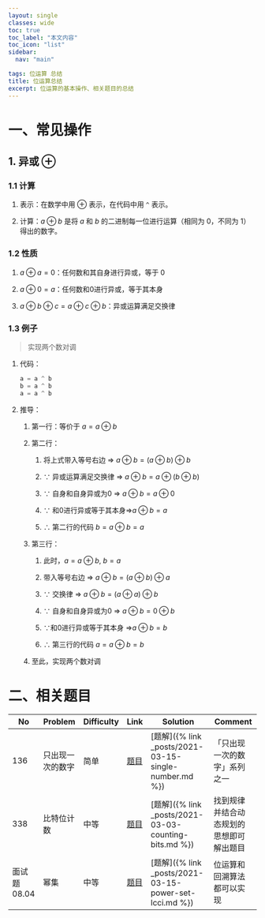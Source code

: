 ```yaml
---
layout: single
classes: wide
toc: true
toc_label: "本文内容"
toc_icon: "list"
sidebar:
  nav: "main"

tags: 位运算 总结
title: 位运算总结
excerpt: 位运算的基本操作、相关题目的总结
---
```



# 一、常见操作

## 1. 异或 ⊕

### 1.1 计算

1. 表示：在数学中用 $⊕$ 表示，在代码中用 `^` 表示。

2. 计算：$a ⊕ b$ 是将 $a$ 和 $b$ 的二进制每一位进行运算（相同为 0，不同为 1）得出的数字。

### 1.2 性质


1. $a ⊕ a = 0$：任何数和其自身进行异或，等于 0

2. $a ⊕ 0 = a$：任何数和0进行异或，等于其本身

2. $a ⊕ b ⊕ c = a ⊕ c ⊕ b$：异或运算满足交换律

### 1.3 例子

> 实现两个数对调

1. 代码：
   ```python
   a = a ^ b
   b = a ^ b
   a = a ^ b
   ```

2. 推导：

   1. 第一行：等价于 $a = a ⊕ b$

   2. 第二行：

      1. 将上式带入等号右边 ⇒ $a ⊕ b = (a ⊕ b) ⊕ b$

      2. ∵ 异或运算满足交换律 ⇒  $a ⊕ b = a ⊕ (b ⊕ b)$

      3. ∵ 自身和自身异或为0 ⇒ $a ⊕ b = a ⊕ 0$

      4. ∵ 和0进行异或等于其本身⇒$a ⊕ b = a$

      5. ∴ 第二行的代码 $b = a ⊕ b = a$

   3. 第三行：

      1. 此时，$a = a ⊕ b, \ b = a$

      2. 带入等号右边 ⇒ $a ⊕ b = (a ⊕ b) ⊕ a$

      3. ∵ 交换律 ⇒ $a ⊕ b = (a ⊕ a) ⊕ b$

      4. ∵ 自身和自身异或为0 ⇒ $a ⊕ b = 0 ⊕ b$

      5. ∵和0进行异或等于其本身 ⇒$a ⊕ b = b$

      6. ∴ 第三行的代码 $a = a ⊕ b = b$

   4. 至此，实现两个数对调



# 二、相关题目

   | No           | Problem          | Difficulty | Link                                                     | Solution                                               | Comment                                  |
   | ------------ | ---------------- | ---------- | -------------------------------------------------------- | ------------------------------------------------------ | ---------------------------------------- |
   | 136          | 只出现一次的数字 | 简单       | [题目](https://leetcode-cn.com/problems/single-number/)  | [题解]({% link _posts/2021-03-15-single-number.md %})  | 「只出现一次的数字」系列之一             |
   | 338          | 比特位计数       | 中等       | [题目](https://leetcode-cn.com/problems/counting-bits/)  | [题解]({% link _posts/2021-03-03-counting-bits.md %})  | 找到规律并结合动态规划的思想即可解出题目 |
   | 面试题 08.04 | 幂集             | 中等       | [题目](https://leetcode-cn.com/problems/power-set-lcci/) | [题解]({% link _posts/2021-03-15-power-set-lcci.md %}) | 位运算和回溯算法都可以实现               |
   